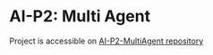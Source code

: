 # AI-P2: Multi Agent

Project is accessible on [AI-P2-MultiAgent repository](https://github.com/AshkanShakiba/AI-P2-MultiAgent)